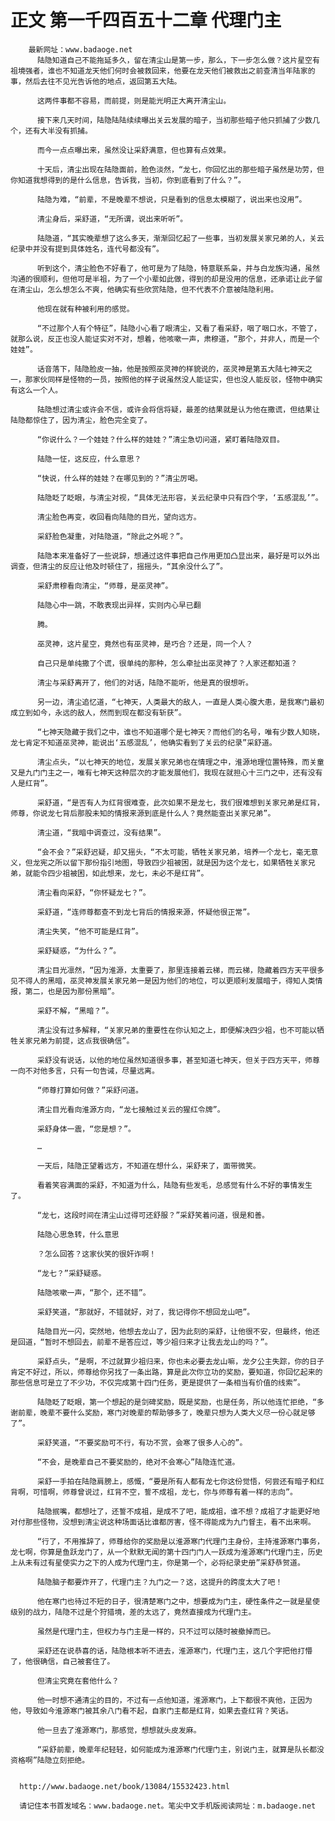 # 正文 第一千四百五十二章 代理门主
        最新网址：www.badaoge.net
          陆隐知道自己不能拖延多久，留在清尘山是第一步，那么，下一步怎么做？这片星空有祖境强者，谁也不知道龙天他们何时会被救回来，他要在龙天他们被救出之前查清当年陆家的事，然后去往不见光告诉他的地点，返回第五大陆。
      
          这两件事都不容易，而前提，则是能光明正大离开清尘山。
      
          接下来几天时间，陆隐陆陆续续曝出关云发展的暗子，当初那些暗子他只抓捕了少数几个，还有大半没有抓捕。
      
          而今一点点曝出来，虽然没让采舒满意，但也算有点效果。
      
          十天后，清尘出现在陆隐面前，脸色淡然，“龙七，你回忆出的那些暗子虽然是功劳，但你知道我想得到的是什么信息，告诉我，当初，你到底看到了什么？”。
      
          陆隐为难，“前辈，不是晚辈不想说，只是看到的信息太模糊了，说出来也没用”。
      
          清尘身后，采舒道，“无所谓，说出来听听”。
      
          陆隐道，“其实晚辈想了这么多天，渐渐回忆起了一些事，当初发展关家兄弟的人，关云纪录中并没有提到具体姓名，连代号都没有”。
      
          听到这个，清尘脸色不好看了，他可是为了陆隐，特意联系枭，并与白龙族沟通，虽然沟通的很顺利，但他可是半祖，为了一个小辈如此做，得到的却是没用的信息，还承诺让此子留在清尘山，怎么想怎么不爽，他确实有些欣赏陆隐，但不代表不介意被陆隐利用。
      
          他现在就有种被利用的感觉。
      
          “不过那个人有个特征”，陆隐小心看了眼清尘，又看了看采舒，咽了咽口水，不管了，就那么说，反正也没人能证实对不对，想着，他咳嗽一声，肃穆道，“那个，并非人，而是一个娃娃”。
      
          话音落下，陆隐脸皮一抽，他是按照巫灵神的样貌说的，巫灵神是第五大陆七神天之一，那家伙同样是怪物的一员，按照他的样子说虽然没人能证实，但也没人能反驳，怪物中确实有这么一个人。
      
          陆隐想过清尘或许会不信，或许会将信将疑，最差的结果就是认为他在撒谎，但结果让陆隐都惊住了，因为清尘，脸色完全变了。
      
          “你说什么？一个娃娃？什么样的娃娃？”清尘急切问道，紧盯着陆隐双目。
      
          陆隐一怔，这反应，什么意思？
      
          “快说，什么样的娃娃？在哪见到的？”清尘厉喝。
      
          陆隐眨了眨眼，与清尘对视，“具体无法形容，关云纪录中只有四个字，‘五感混乱’”。
      
          清尘脸色再变，收回看向陆隐的目光，望向远方。
      
          采舒脸色凝重，对陆隐道，“除此之外呢？”。
      
          陆隐本来准备好了一些说辞，想通过这件事把自己作用更加凸显出来，最好是可以外出调查，但清尘的反应让他及时顿住了，摇摇头，“其余没什么了”。
      
          采舒肃穆看向清尘，“师尊，是巫灵神”。
      
          陆隐心中一跳，不敢表现出异样，实则内心早已翻
      
          腾。
      
          巫灵神，这片星空，竟然也有巫灵神，是巧合？还是，同一个人？
      
          自己只是单纯撒了个谎，很单纯的那种，怎么牵扯出巫灵神了？人家还都知道？
      
          清尘与采舒离开了，他们的对话，陆隐不能听，他是真的很想听。
      
          另一边，清尘追忆道，“七神天，人类最大的敌人，一直是人类心腹大患，是我寒门最初成立到如今，永远的敌人，然而到现在都没有斩获”。
      
          “七神天隐藏于我们之中，谁也不知道哪个是七神天？而他们的名号，唯有少数人知晓，龙七肯定不知道巫灵神，能说出‘五感混乱’，他确实看到了关云的纪录”采舒道。
      
          清尘点头，“以七神天的地位，发展关家兄弟也在情理之中，淮源地理位置特殊，而关童又是九门门主之一，唯有七神天这种层次的才能发展他们，我现在就担心十三门之中，还有没有人是红背”。
      
          采舒道，“是否有人为红背很难查，此次如果不是龙七，我们很难想到关家兄弟是红背，师尊，你说龙七背后那股未知的情报来源到底是什么人？竟然能查出关家兄弟”。
      
          清尘道，“我暗中调查过，没有结果”。
      
          “会不会？”采舒迟疑，却又摇头，“不太可能，牺牲关家兄弟，培养一个龙七，毫无意义，但龙宪之所以留下那份指引地图，导致四少祖被困，就是因为这个龙七，如果牺牲关家兄弟，就能令四少祖被困，如此想来，龙七，未必不是红背”。
      
          清尘看向采舒，“你怀疑龙七？”。
      
          采舒道，“连师尊都查不到龙七背后的情报来源，怀疑他很正常”。
      
          清尘失笑，“他不可能是红背”。
      
          采舒疑惑，“为什么？”。
      
          清尘目光凛然，“因为淮源，太重要了，那里连接着云梯，而云梯，隐藏着四方天平很多见不得人的黑暗，巫灵神发展关家兄弟一是因为他们的地位，可以更顺利发展暗子，得知人类情报，第二，也是因为那份黑暗”。
      
          采舒不解，“黑暗？”。
      
          清尘没有过多解释，“关家兄弟的重要性在你认知之上，即便解决四少祖，也不可能以牺牲关家兄弟为前提，这点我很确信”。
      
          采舒没有说话，以他的地位虽然知道很多事，甚至知道七神天，但关于四方天平，师尊一向不对他多言，只有一句告诫，尽量远离。
      
          “师尊打算如何做？”采舒问道。
      
          清尘目光看向淮源方向，“龙七接触过关云的猩红令牌”。
      
          采舒身体一震，“您是想？”。
      
          …
      
          一天后，陆隐正望着远方，不知道在想什么，采舒来了，面带微笑。
      
          看着笑容满面的采舒，不知道为什么，陆隐有些发毛，总感觉有什么不好的事情发生了。
      
          “龙七，这段时间在清尘山过得可还舒服？”采舒笑着问道，很是和善。
      
          陆隐心思急转，什么意思
      
          ？怎么回答？这家伙笑的很奸诈啊！
      
          “龙七？”采舒疑惑。
      
          陆隐咳嗽一声，“那个，还不错”。
      
          采舒笑道，“那就好，不错就好，对了，我记得你不想回龙山吧”。
      
          陆隐目光一闪，突然地，他想去龙山了，因为此刻的采舒，让他很不安，但最终，他还是回道，“暂时不想回去，前辈不是答应过，等少祖归来才让我去龙山的吗？”。
      
          采舒点头，“是啊，不过就算少祖归来，你也未必要去龙山嘛，龙夕公主失踪，你的日子肯定不好过，所以，师尊给你另找了一条出路，算是此次你立功的奖励，要知道，你回忆起来的那些信息可是立了不少功，不仅完成第十四门任务，更是提供了一条相当有价值的线索”。
      
          陆隐眨了眨眼，第一个想起的是剑碑奖励，既是奖励，也是任务，所以他连忙拒绝，“多谢前辈，晚辈不要什么奖励，寒门对晚辈的帮助够多了，晚辈只想为人类大义尽一份心就足够了”。
      
          采舒笑道，“不要奖励可不行，有功不赏，会寒了很多人心的”。
      
          “不会，是晚辈自己不要奖励的，绝对不会寒心”陆隐连忙道。
      
          采舒一手拍在陆隐肩膀上，感慨，“要是所有人都有龙七你这份觉悟，何尝还有暗子和红背啊，可惜啊，师尊曾说过，红背不空，誓不成祖，龙七，你与师尊有着一样的志向”。
      
          陆隐抿嘴，都想吐了，还誓不成祖，是成不了吧，能成祖，谁不想？成祖了才能更好地对付那些怪物，没想到清尘说这种场面话比谁都厉害，怪不得能成为九门督主，看不出来啊。
      
          “行了，不用推辞了，师尊给你的奖励是以淮源寒门代理门主身份，主持淮源寒门事务，龙七啊，你算是鱼跃龙门了，从一个默默无闻的第十四门门人一跃成为淮源寒门代理门主，历史上从未有过有星使实力之下的人成为代理门主，你是第一个，必将纪录史册”采舒恭贺道。
      
          陆隐脑子都要炸开了，代理门主？九门之一？这，这提升的跨度太大了吧！
      
          他在寒门也待过不短的日子，很清楚寒门之中，想要成为门主，硬性条件之一就是星使级别的战力，陆隐不过是个狩猎境，差的太远了，竟然直接成为代理门主。
      
          虽然是代理门主，但权力与门主是一样的，只不过可以随时被撤掉而已。
      
          采舒还在说恭喜的话，陆隐根本听不进去，淮源寒门，代理门主，这几个字把他打懵了，他很确信，自己被套住了。
      
          但清尘究竟在套他什么？
      
          他一时想不通清尘的目的，不过有一点他知道，淮源寒门，上下都很不爽他，正因为他，导致如今淮源寒门被其余八门看不起，自家门主都是红背，如果去查红背？笑话。
      
          他一旦去了淮源寒门，那感觉，想想就头皮发麻。
      
          “采舒前辈，晚辈年纪轻轻，如何能成为淮源寒门代理门主，别说门主，就算是队长都没资格啊”陆隐立刻拒绝。
      
      
      http://www.badaoge.net/book/13084/15532423.html
      
      请记住本书首发域名：www.badaoge.net。笔尖中文手机版阅读网址：m.badaoge.net